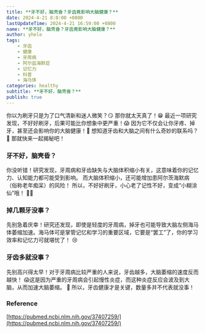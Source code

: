 ```yaml
---
title: **牙不好，脑壳昏？牙齿竟影响大脑健康？**
date: 2024-4-21 8:0:00 +0800
lastUpdateTime: 2024-4-21 16:59:00 +0800
name: **牙不好，脑壳昏？牙齿竟影响大脑健康？**
author: yhelo
tags: 
    - 牙齿
    - 健康
    - 牙周病
    - 阿尔兹海默症
    - 记忆力
    - 科普
    - 海马体
categories: healthy
subtitle: **牙不好，脑壳昏？**
publish: true
---
```

    
你以为刷牙只是为了口气清新和迷人微笑？😏 那你就太天真了！😁 最近一项研究发现，不好好刷牙，后果可能比你想象中更严重！😱 因为它不仅会让你牙疼、掉牙，甚至还会影响你的大脑健康！🧠 想知道牙齿和大脑之间有什么奇妙的联系吗？🤔 那就快来一起揭秘吧！

### 牙不好，脑壳昏？

你没听错！研究发现，牙周病和牙齿缺失与大脑体积缩小有关，这意味着你的记忆力、认知能力都可能受到影响。 而大脑体积缩小，还可能增加患阿尔茨海默病（俗称老年痴呆）的风险！ 所以，不好好刷牙，小心老了记性不好，变成“小糊涂仙”哦！ 😵‍💫

### 掉几颗牙没事？

先别急着庆幸！研究还发现，即使是轻度的牙周病，掉牙也可能导致大脑左侧海马体萎缩加速。海马体可是掌管记忆和学习的重要区域，它要是“罢工”了，你的学习效率和记忆力可就堪忧了！ 😢

### 牙齿多就没事？

先别高兴得太早！对于牙周病比较严重的人来说，牙齿越多，大脑萎缩的速度反而越快！ 😱这是因为严重的牙周病会引起慢性炎症，而这种炎症反应会波及到大脑，从而加速大脑萎缩。 🤔 所以，牙齿健康才是关键，数量多并不代表就没事！

### Reference

[https://pubmed.ncbi.nlm.nih.gov/37407259/](https://pubmed.ncbi.nlm.nih.gov/37407259/)
